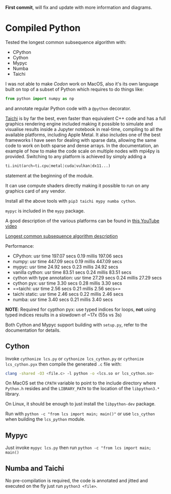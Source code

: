 
__First commit__, will fix and update with more information and diagrams.

# Compiled Python

Tested the longest common subsequence algorithm with:

* CPython
* Cython
* Mypyc
* Numba
* Taichi

I was not able to make *Codon* work on MacOS, also it's its own language built on top of a subset of Python
which requires to do things like:

```python
from python import numpy as np
```
and annotate regular Python code with a `@python` decorator.

[Taichi](https://www.taichi-lang.org/) is by far the best, even faster than equivalent C++ code and has a full graphics rendering engine included
making it possible to simulate and visualise results inside a Jupyter notebook in real-time, compiling to all the
available platforms, including Apple Metal. It also includes one of the best frameworks I have seen for dealing with
sparse data, allowing the same code to work on both sparse and dense arrays. In the documentation, an example of how
to make the code scale on multiple nodes with mpi4py is provided.
Switching to any platform is achieved by simply adding a
```python
ti.init(arch=ti.cpu|metal|cuda|vulkan|dx11...)
```
statement at the beginning of the module.

It can use compute shaders directly making it possible to run on any graphics card of any vendor.

Install all the above tools with `pip3 taichi mypy numba cython`.

`mypyc` is included in the `mypy` package.


A good description of the various platforms can be found in [this YouTube video](https://www.youtube.com/watch?v=umLZphwA-dw&ab_channel=DougMercer)

[Longest common subsequence algorithm description](https://www.programiz.com/dsa/longest-common-subsequence)

Performance:

* CPython:   usr time  197.07 secs    0.19 millis  197.06 secs
* numpy: usr time  447.09 secs    0.19 millis  447.09 secs
* mypyc: usr time   24.92 secs    0.23 millis   24.92 secs
* vanilla cython: usr time   83.51 secs    0.24 millis   83.51 secs
* cython with type annotation: usr time   27.29 secs    0.24 millis   27.29 secs
* cython pyx: usr time    3.30 secs    0.28 millis    3.30 secs
* ==taichi: usr time    2.56 secs    0.21 millis    2.56 secs==
* taichi static: usr time    2.46 secs    0.22 millis    2.46 secs
* numba: usr time    3.40 secs    0.21 millis    3.40 secs

 __NOTE__: Required for cypthon pyx: use typed indices for loops, __not__ using typed indices
 results in a slowdown of ~17x (55s vs 3s)

Both Cython and Mypyc support building with `setup.py`, refer to the documentation for details.


## Cython

Invoke `cythonize lcs.py` or `cythonize lcs_cython.py` or `cythonize lcs_cython.pyx` then compile the generated
`.c` file with:

```sh
clang -shared -O3 <file.c> -l python -o <lcs.so or lcs_cython.so>
```
On MacOS set the `CPATH` variable to point to the include directory where `Python.h` resides and the
`LIBRARY_PATH` to the location of the `libpython3.*` library.

On Linux, it should be enough to just install the `libpython-dev` package.

Run with `python -c "from lcs import main; main()"` or use `lcs_cython` when building the `lcs_python` module.

## Mypyc

Just invoke `mypyc lcs.py` then run `python -c "from lcs import main; main()`

## Numba and Taichi

No pre-compilation is required, the code is annotated and jitted and executed on the fly just
run `python3 <file>`.
